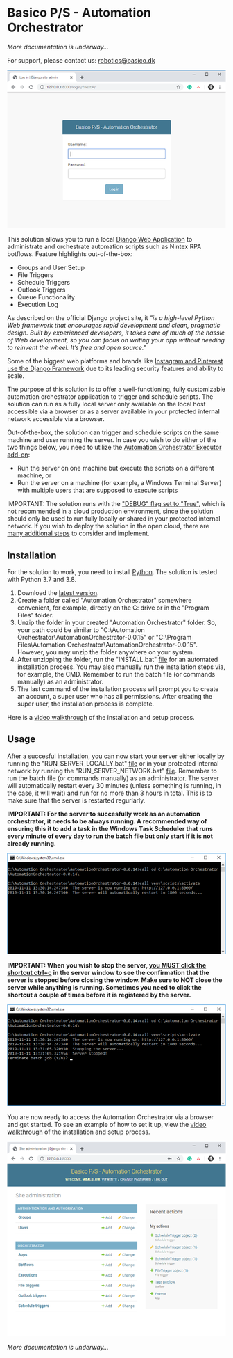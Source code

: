 # Basico P/S - Automation Orchestrator

<i>More documentation is underway...</i>

For support, please contact us: robotics@basico.dk

<p align="center">
  <img src="/images/login%20page.png">
</p>

This solution allows you to run a local [Django Web Application](https://www.djangoproject.com/) to administrate and orchestrate automation scripts such as Nintex RPA botflows. Feature highlights out-of-the-box:
- Groups and User Setup
- File Triggers
- Schedule Triggers
- Outlook Triggers
- Queue Functionality
- Execution Log

As described on the official Django project site, it <i>"is a high-level Python Web framework that encourages rapid development and clean, pragmatic design. Built by experienced developers, it takes care of much of the hassle of Web development, so you can focus on writing your app without needing to reinvent the wheel. It’s free and open source."</i>

Some of the biggest web platforms and brands like [Instagram and Pinterest use the Django Framework](https://www.djangoproject.com/start/overview/) due to its leading security features and ability to scale.

The purpose of this solution is to offer a well-functioning, fully customizable automation orchestrator application to trigger and schedule scripts. The solution can run as a fully local server only available on the local host accessible via a browser or as a server available in your protected internal network accessible via a browser. 

Out-of-the-box, the solution can trigger and schedule scripts on the same machine and user running the server. In case you wish to do either of the two things below, you need to utilize the [Automation Orchestrator Executor add-on](https://github.com/Basico-PS/AutomationOrchestratorExecutor):
- Run the server on one machine but execute the scripts on a different machine, or
- Run the server on a machine (for example, a Windows Terminal Server) with multiple users that are supposed to execute scripts

IMPORTANT: The solution runs with the ["DEBUG" flag set to "True"](https://docs.djangoproject.com/en/2.2/ref/settings/#debug), which is not recommended in a cloud production environment, since the solution should only be used to run fully locally or shared in your protected internal network. If you wish to deploy the solution in the open cloud, there are [many additional steps](https://docs.djangoproject.com/en/2.2/howto/deployment/) to consider and implement.

## Installation

For the solution to work, you need to install [Python](https://www.python.org/). The solution is tested with Python 3.7 and 3.8.

1. Download the [latest version](https://github.com/Basico-PS/AutomationOrchestrator/archive/v0.0.15.zip).
2. Create a folder called "Automation Orchestrator" somewhere convenient, for example, directly on the C: drive or in the "Program Files" folder.
3. Unzip the folder in your created "Automation Orchestrator" folder. So, your path could be similar to "C:\Automation Orchestrator\AutomationOrchestrator-0.0.15" or "C:\Program Files\Automation Orchestrator\AutomationOrchestrator-0.0.15". However, you may unzip the folder anywhere on your system.
4. After unzipping the folder, run the "INSTALL.bat" [file](https://github.com/Basico-PS/AutomationOrchestrator/blob/master/INSTALL.bat) for an automated installation process. You may also manually run the installation steps via, for example, the CMD. Remember to run the batch file (or commands manually) as an administrator.
5. The last command of the installation process will prompt you to create an account, a super user who has all permissions. After creating the super user, the installation process is complete.

Here is a [video walkthrough](https://www.screencast.com/t/PgK9OkKpx2) of the installation and setup process.

## Usage

After a succesful installation, you can now start your server either locally by running the "RUN_SERVER_LOCALLY.bat" [file](https://github.com/Basico-PS/AutomationOrchestrator/blob/master/RUN_SERVER_LOCALLY.bat) or in your protected internal network by running the "RUN_SERVER_NETWORK.bat" [file](https://github.com/Basico-PS/AutomationOrchestrator/blob/master/RUN_SERVER_NETWORK.bat). Remember to run the batch file (or commands manually) as an administrator. The server will automatically restart every 30 minutes (unless something is running, in the case, it will wait) and run for no more than 3 hours in total. This is to make sure that the server is restarted regurlarly.

<b>IMPORTANT: For the server to succesfully work as an automation orchestrator, it needs to be always running. A recommended way of ensuring this it to add a task in the Windows Task Scheduler that runs every minute of every day to run the batch file but only start if it is not already running.</b>

<p align="center">
  <img src="/images/run%20server.png">
</p>

<b>IMPORTANT: When you wish to stop the server, <u>you MUST click the shortcut ctrl+c</u> in the server window to see the confirmation that the server is stopped before closing the window. Make sure to NOT close the server while anything is running. Sometimes you need to click the shortcut a couple of times before it is registered by the server.</b>

<p align="center">
  <img src="/images/close%20server.png">
</p>

You are now ready to access the Automation Orchestrator via a browser and get started. To see an example of how to set it up, view the [video walkthrough](https://www.screencast.com/t/PgK9OkKpx2) of the installation and setup process.

<p align="center">
  <img src="/images/home%20page.png">
</p>

<i>More documentation is underway...</i>
